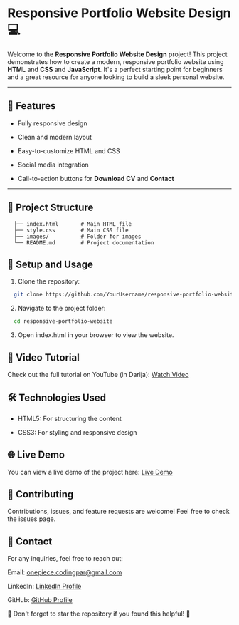 # Responsive Portfolio Website Design 💻

Welcome to the **Responsive Portfolio Website Design** project! This project demonstrates how to create a modern, responsive portfolio website using **HTML** and **CSS** and **JavaScript**. It's a perfect starting point for beginners and a great resource for anyone looking to build a sleek personal website.

---

## 🚀 Features

- Fully responsive design
  
- Clean and modern layout
  
- Easy-to-customize HTML and CSS
  
- Social media integration
  
- Call-to-action buttons for **Download CV** and **Contact**

---

## 📂 Project Structure

```plaintext
  ├── index.html       # Main HTML file
  ├── style.css        # Main CSS file
  ├── images/          # Folder for images
  └── README.md        # Project documentation
```

## 🔧 Setup and Usage

1. Clone the repository:

```bash
  git clone https://github.com/YourUsername/responsive-portfolio-website.git
```

2. Navigate to the project folder:
   
```bash
  cd responsive-portfolio-website
```

3. Open index.html in your browser to view the website.
   
## 🎥 Video Tutorial

Check out the full tutorial on YouTube (in Darija): [Watch Video]()

## 🛠️ Technologies Used

- HTML5: For structuring the content
  
- CSS3: For styling and responsive design
  
## 🌐 Live Demo

You can view a live demo of the project here: [Live Demo](https://responsive-portfolio-website-design-kappa.vercel.app/)

## 🤝 Contributing

Contributions, issues, and feature requests are welcome! Feel free to check the issues page.

## 📱 Contact

For any inquiries, feel free to reach out:

Email: [onepiece.codingpar@gmail.com](onepiece.codingpar@gmail.com)

LinkedIn: [LinkedIn Profile](https://github.com/onepiece-coding)

GitHub: [GitHub Profile](https://github.com/onepiece-coding)

🌟 Don't forget to star the repository if you found this helpful! 🌟
